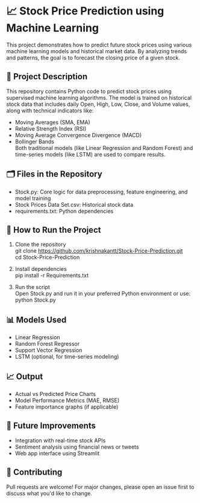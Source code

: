 # 📈 Stock Price Prediction using Machine Learning  
This project demonstrates how to predict future stock prices using various machine learning models and historical market data. By analyzing trends and patterns, the goal is to forecast the closing price of a given stock.  

## 🧠 Project Description  
This repository contains Python code to predict stock prices using supervised machine learning algorithms. The model is trained on historical stock data that includes daily Open, High, Low, Close, and Volume values, along with technical indicators like:

- Moving Averages (SMA, EMA)
- Relative Strength Index (RSI)
- Moving Average Convergence Divergence (MACD)
- Bollinger Bands  
Both traditional models (like Linear Regression and Random Forest) and time-series models (like LSTM) are used to compare results.

## 🗂️ Files in the Repository
- Stock.py: Core logic for data preprocessing, feature engineering, and model training
- Stock Prices Data Set.csv: Historical stock data
- requirements.txt: Python dependencies

## 🚀 How to Run the Project
1. Clone the repository  
git clone https://github.com/krishnakantt/Stock-Price-Prediction.git  
cd Stock-Price-Prediction

2. Install dependencies  
pip install -r Requirements.txt  

3. Run the script  
Open Stock.py and run it in your preferred Python environment or use:  
python Stock.py

## 📊 Models Used
- Linear Regression
- Random Forest Regressor
- Support Vector Regression
- LSTM (optional, for time-series modeling)

## 📈 Output
- Actual vs Predicted Price Charts
- Model Performance Metrics (MAE, RMSE)
- Feature importance graphs (if applicable)

## 📌 Future Improvements
- Integration with real-time stock APIs
- Sentiment analysis using financial news or tweets
- Web app interface using Streamlit

## 🤝 Contributing
Pull requests are welcome! For major changes, please open an issue first to discuss what you'd like to change.
